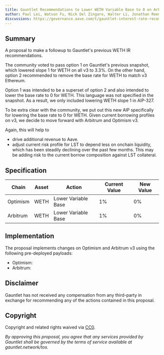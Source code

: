```yaml
---
title: Gauntlet Recommendations to Lower WETH Variable Base to 0 on Arbitrum, Optimism v3
author: Paul Lei, Watson Fu, Nick Del Zingaro, Walter Li, Jonathan Reem, Nick Cannon, Sarah Chen, Dana Tung
discussions: https://governance.aave.com/t/gauntlet-interest-rate-recommendations-for-weth-and-wmatic-on-v2-and-v3/14588
---
```


## Summary

A proposal to make a followup to Gauntlet's previous WETH IR recommendations.

The community voted to pass option 1 on Gauntlet's previous snapshot, which lowered slope 1 for WETH on all v3 to 3.3%. On the other hand, option 2 recommended to remove the base rate for WETH to match v3 Ethereum.

Option 1 was intended to be a superset of option 2 and also intended to lower the base rate to 0 for WETH. This language was not specified in the snapshot. As a result, we only included lowering WETH slope 1 in AIP-327.

To be extra clear with the community, we put out this new AIP specifically for lowering the base rate to 0 for WETH. Given current borrowing profiles on v3, we decide to move forward with Arbitrum and Optimism v3.

Again, this will help to
- drive additional revenue to Aave.
- adjust current risk profile for LST to depend less on onchain liquidity, which has been steadily declining over the past few months. This may be adding risk to the current borrow composition against LST collateral.

## Specification


| Chain | Asset | Action | Current Value | New Value
|-------|-------|-----| ---| --- |
| Optimism | WETH | Lower Variable Base| 1% | 0%
| Arbitrum | WETH | Lower Variable Base| 1%| 0%



## Implementation

The proposal implements changes on Optimism and Arbitrum v3 using the following pre-deployed payloads:
  - Optimism:
  - Arbitrum:

## Disclaimer

Gauntlet has not received any compensation from any third-party in exchange for recommending any of the actions contained in this proposal.


## Copyright

Copyright and related rights waived via [CC0](https://creativecommons.org/publicdomain/zero/1.0/).

*By approving this proposal, you agree that any services provided by Gauntlet shall be governed by the terms of service available at gauntlet.network/tos.*
